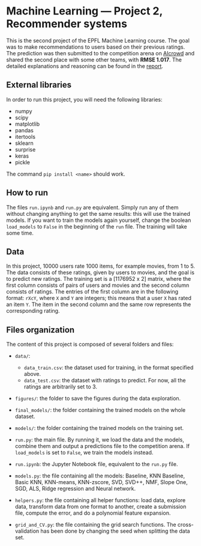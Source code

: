 # Machine Learning — Project 2, Recommender systems

This is the second project of the EPFL Machine Learning course. The goal was to make recommendations to users based on their previous ratings. The prediction was then submitted to the competition arena on [AIcrowd](https://www.aicrowd.com/challenges/epfl-ml-recommender-system-2019/leaderboards) and shared the second place with some other teams, with **RMSE 1.017**. 
The detailed explanations and reasoning can be found in the [report](https://github.com/helle-weiss/ML_project2/blob/master/report_nessler.pdf). 

## External libraries

In order to run this project, you will need the following libraries:

- numpy
- scipy
- matplotlib
- pandas
- itertools
- sklearn
- surprise
- keras
- pickle

The command `pip install <name>` should work.

## How to run

The files `run.ipynb` and `run.py` are equivalent. Simply run any of them without changing anything to get the same results: this will use the trained models. If you want to train the models again yourself, change the boolean `load_models` to `False` in the beginning of the `run` file. The training will take some time.

## Data

In this project, 10000 users rate 1000 items, for example movies, from 1 to 5. The data consists of these ratings, given by users to movies, and the goal is to predict new ratings. 
The training set is a [1176952 x 2] matrix, where the first column consists of pairs of users and movies and the second column consists of ratings. The entries of the first column are in the following format: `rXcY`, where `X` and `Y` are integers; this means that a user `X` has rated an item `Y`. The item in the second column and the same row represents the corresponding rating.

## Files organization

The content of this project is composed of several folders and files:

   - `data/`:
      - `data_train.csv`: the dataset used for training, in the format specified above.
      - `data_test.csv`: the dataset with ratings to predict. For now, all the ratings are arbitrarily set to 3.
      
   - `figures/`: the folder to save the figures during the data exploration.
   
   - `final_models/`: the folder containing the trained models on the whole dataset.
   
   - `models/`: the folder containing the trained models on the training set.

   - `run.py`: the main file. By running it, we load the data and the models, combine them and output a predictions file to the competition arena. If `load_models` is set to `False`, we train the models instead.
   
   - `run.ipynb`: the Jupyter Notebook file, equivalent to the `run.py` file.
   
   - `models.py`: the file containing all the models: Baseline, KNN Baseline, Basic KNN, KNN-means, KNN-zscore, SVD, SVD++, NMF, Slope One, SGD, ALS, Ridge regression and Neural network.
   
   - `helpers.py`: the file containing all helper functions: load data, explore data, transform data from one format to another, create a submission file, compute the error, and do a polynomial feature expansion.
   
   - `grid_and_CV.py`: the file containing the grid search functions. The cross-validation has been done by changing the seed when splitting the data set.
